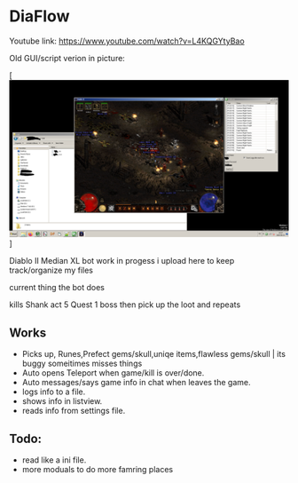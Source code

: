 # DiaFlow

Youtube link:
https://www.youtube.com/watch?v=L4KQGYtyBao
 
 
 Old GUI/script verion in picture:
 
 [![IMAGE ALT TEXT HERE](https://github.com/floowsnaake/DiaFlow/blob/master/update1.png)]


Diablo II Median XL bot work in progess i upload here to keep track/organize my files


current thing the bot does

kills Shank act 5 Quest 1 boss then pick up the loot and repeats


Works
------

* Picks up, Runes,Prefect gems/skull,uniqe items,flawless gems/skull | its buggy someitimes misses things
* Auto opens Teleport when game/kill is over/done.
* Auto messages/says game info in chat when leaves the game.
* logs info to a file.
* shows info in listview.
* reads info from settings file.


Todo:
------
* read like a ini file.
* more moduals to do more famring places
